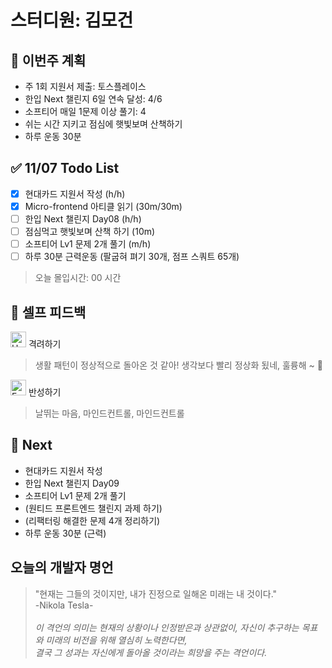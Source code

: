 # 스터디원: 김모건

## 🚀 이번주 계획

- 주 1회 지원서 제출: 토스플레이스
- 한입 Next 챌린지 6일 연속 달성: 4/6
- 소프티어 매일 1문제 이상 풀기: 4
- 쉬는 시간 지키고 점심에 햇빛보며 산책하기
- 하루 운동 30분

## ✅ 11/07 Todo List

- [x] 현대카드 지원서 작성 (h/h)
- [x] Micro-frontend 아티클 읽기 (30m/30m)
- [ ] 한입 Next 챌린지 Day08 (h/h)
- [ ] 점심먹고 햇빛보며 산책 하기 (10m)
- [ ] 소프티어 Lv1 문제 2개 풀기 (m/h)
- [ ] 하루 30분 근력운동 (팔굽혀 펴기 30개, 점프 스쿼트 65개)

> 오늘 몰입시간: 00 시간

## 🎉 셀프 피드백

<img src="https://raw.githubusercontent.com/Tarikul-Islam-Anik/Animated-Fluent-Emojis/master/Emojis/Smilies/Hugging%20Face.png" alt="Hugging Face" width="25" height="25"> 격려하기</img>

> 생활 패턴이 정상적으로 돌아온 것 같아! 생각보다 빨리 정상화 됬네, 훌륭해 ~ 🎈 <br>

<img src="https://raw.githubusercontent.com/Tarikul-Islam-Anik/Animated-Fluent-Emojis/master/Emojis/Smilies/Face%20with%20Monocle.png" alt="Face with Monocle" width="25" height="25"> 반성하기</img>

> 날뛰는 마음, 마인드컨트롤, 마인드컨트롤 <br>

## 🌱 Next

- 현대카드 지원서 작성
- 한입 Next 챌린지 Day09
- 소프티어 Lv1 문제 2개 풀기
- (원티드 프론트엔드 챌린지 과제 하기)
- (리팩터링 해결한 문제 4개 정리하기)
- 하루 운동 30분 (근력)

## 오늘의 개발자 명언

> "현재는 그들의 것이지만, 내가 진정으로 일해온 미래는 내 것이다." <br> \-Nikola Tesla\- <br><br>
> _이 격언의 의미는 현재의 상황이나 인정받은과 상관없이, 자신이 추구하는 목표와 미래의 비전을 위해 열심히 노력한다면, <br>
> 결국 그 성과는 자신에게 돌아올 것이라는 희망을 주는 격언이다._

